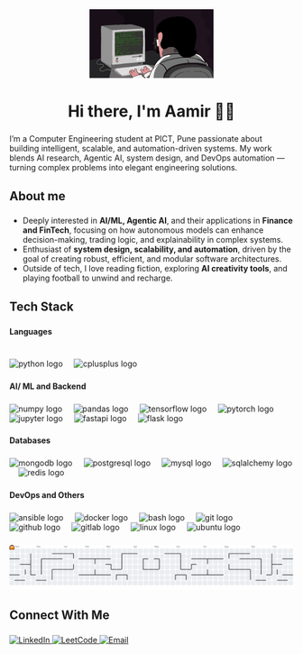 <div align="center">
<img src="https://github.com/aamirray19/aamirray19/blob/main/assets/coding.gif" >  
</div>
<h1 align="center">Hi there, I'm Aamir 👋🏼</h1>

###

<p align="left">I’m a Computer Engineering student at PICT, Pune passionate about building intelligent, scalable, and automation-driven systems. My work blends AI research, Agentic AI, system design, and DevOps automation — turning complex problems into elegant engineering solutions.</p>

###

<h2 align="left">About me</h2>

###

<ul align="left">
  <li> Deeply interested in <b>AI/ML, Agentic AI</b>, and their applications in <b>Finance and FinTech</b>, focusing on how autonomous models can enhance decision-making, trading logic, and explainability in complex systems.</li>
  <li> Enthusiast of <b>system design, scalability, and automation</b>, driven by the goal of creating robust, efficient, and modular software architectures.</li>
  <li> Outside of tech, I love reading fiction, exploring <b>AI creativity tools</b>, and playing football to unwind and recharge.</li>
</ul>

###

<h2 align="left">Tech Stack</h2>

###

<h4 align="left">Languages</h4>

###

<br clear="both">

<div align="left">
  <img src="https://cdn.jsdelivr.net/gh/devicons/devicon/icons/python/python-original.svg" height="40" alt="python logo"  />
  <img width="12" />
  <img src="https://cdn.jsdelivr.net/gh/devicons/devicon/icons/cplusplus/cplusplus-original.svg" height="40" alt="cplusplus logo"  />
</div>

###

<h4 align="left">AI/ ML and Backend</h4>

###

<div align="left">
  <img src="https://cdn.jsdelivr.net/gh/devicons/devicon/icons/numpy/numpy-original.svg" height="40" alt="numpy logo"  />
  <img width="12" />
  <img src="https://cdn.jsdelivr.net/gh/devicons/devicon/icons/pandas/pandas-original.svg" height="40" alt="pandas logo"  />
  <img width="12" />
  <img src="https://cdn.jsdelivr.net/gh/devicons/devicon/icons/tensorflow/tensorflow-original.svg" height="40" alt="tensorflow logo"  />
  <img width="12" />
  <img src="https://cdn.jsdelivr.net/gh/devicons/devicon/icons/pytorch/pytorch-original.svg" height="40" alt="pytorch logo"  />
  <img width="12" />
  <img src="https://cdn.jsdelivr.net/gh/devicons/devicon/icons/jupyter/jupyter-original.svg" height="40" alt="jupyter logo"  />
  <img width="12" />
  <img src="https://cdn.jsdelivr.net/gh/devicons/devicon/icons/fastapi/fastapi-original.svg" height="40" alt="fastapi logo"  />
  <img width="12" />
  <img src="https://cdn.jsdelivr.net/gh/devicons/devicon/icons/flask/flask-original.svg" height="40" alt="flask logo"  />
</div>

###

<h4 align="left">Databases</h4>

###

<div align="left">
  <img src="https://cdn.jsdelivr.net/gh/devicons/devicon/icons/mongodb/mongodb-original.svg" height="40" alt="mongodb logo"  />
  <img width="12" />
  <img src="https://cdn.jsdelivr.net/gh/devicons/devicon/icons/postgresql/postgresql-original.svg" height="40" alt="postgresql logo"  />
  <img width="12" />
  <img src="https://cdn.jsdelivr.net/gh/devicons/devicon/icons/mysql/mysql-original.svg" height="40" alt="mysql logo"  />
  <img width="12" />
  <img src="https://cdn.jsdelivr.net/gh/devicons/devicon/icons/sqlalchemy/sqlalchemy-original.svg" height="40" alt="sqlalchemy logo"  />
  <img width="12" />
  <img src="https://cdn.jsdelivr.net/gh/devicons/devicon/icons/redis/redis-original.svg" height="40" alt="redis logo"  />
</div>

###

<h4 align="left">DevOps and Others</h4>

###

<div align="left">
  <img src="https://cdn.jsdelivr.net/gh/devicons/devicon/icons/ansible/ansible-original.svg" height="40" alt="ansible logo"  />
  <img width="12" />
  <img src="https://cdn.jsdelivr.net/gh/devicons/devicon/icons/docker/docker-original.svg" height="40" alt="docker logo"  />
  <img width="12" />
  <img src="https://cdn.jsdelivr.net/gh/devicons/devicon/icons/bash/bash-original.svg" height="40" alt="bash logo"  />
  <img width="12" />
  <img src="https://cdn.jsdelivr.net/gh/devicons/devicon/icons/git/git-original.svg" height="40" alt="git logo"  />
  <img width="12" />
  <img src="https://cdn.jsdelivr.net/gh/devicons/devicon/icons/github/github-original.svg" height="40" alt="github logo"  />
  <img width="12" />
  <img src="https://cdn.jsdelivr.net/gh/devicons/devicon/icons/gitlab/gitlab-original.svg" height="40" alt="gitlab logo"  />
  <img width="12" />
  <img src="https://cdn.jsdelivr.net/gh/devicons/devicon/icons/linux/linux-original.svg" height="40" alt="linux logo"  />
  <img width="12" />
  <img src="https://cdn.jsdelivr.net/gh/devicons/devicon/icons/ubuntu/ubuntu-plain.svg" height="40" alt="ubuntu logo"  />
</div>

###

<picture>
  <source media="(prefers-color-scheme: dark)" srcset="https://raw.githubusercontent.com/aamirray19/aamirray19/output/pacman-contribution-graph-dark.svg">
  <source media="(prefers-color-scheme: light)" srcset="https://raw.githubusercontent.com/aamirray19/aamirray19/output/pacman-contribution-graph.svg">
  <img alt="Pac-Man contribution graph" src="https://raw.githubusercontent.com/aamirray19/aamirray19/output/pacman-contribution-graph.svg">
</picture>

###

<h2 align="left">Connect With Me</h2>

###

<div align="left">
    <a href="https://www.linkedin.com/in/mohammadaamirrayyan06/">
        <img src="https://img.icons8.com/color/512/linkedin.png" width="50" height="50" alt="LinkedIn">
    </a>
    <a href="https://leetcode.com/u/aamirray/">
        <img src="https://upload.wikimedia.org/wikipedia/commons/1/19/LeetCode_logo_black.png" width="50" height="50" alt="LeetCode">
    </a>
    <a href="mailto:aamirray19@gmail.com">
        <img src="https://img.icons8.com/color/512/gmail-new.png" width="50" height="50" alt="Email">
    </a>
</div>
